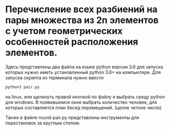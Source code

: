 # Перечисление всех разбиений на пары множества из 2n элементов с учетом геометрических особенностей расположения элементов.

Здесь представлены два файла на языке python версии 3.6 для запуска которых нужно иметь установленный python 3.6+ на компьютере. Для запуска скрипта из терминала нужно ввести
```bash
python3 pair.py
```
на linux, или щелкнуть правой кнопкой по файлу и выбрать среду python для windows.
В появившемся окне выбрать количество человек, для которых составляется план бесед перемещений. (целое четное число)

Также в файле round-pair.py представлены инструменты для перестановок за круглым столом.
